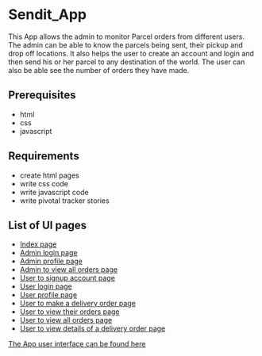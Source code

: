 # Sendit_App
This App  allows the admin to monitor Parcel orders from different users. The admin 
can be able to know the parcels being sent, their pickup and drop off locations. It 
also helps the user to create an account and login and then send his or her parcel 
to any destination of the world. The user can also be able see the number of orders 
they have made. 

##  Prerequisites
* html
* css
* javascript


##  Requirements
* create html pages
* write css code
* write javascript code 
* write pivotal tracker stories

##  List of UI pages
       
- [Index page](https://irenyak1.github.io/Sendit_App/UI/index.html)
- [Admin login page](https://irenyak1.github.io/Sendit_App/UI/login_admin.html)
- [Admin profile page](https://irenyak1.github.io/Sendit_App/UI/admin_page.html)
- [Admin to view all orders page](https://irenyak1.github.io/Sendit_App/UI/view_orders_admin.html)
- [User to signup account page](https://irenyak1.github.io/Sendit_App/UI/signup.html)
- [User login page](https://irenyak1.github.io/Sendit_App/UI/login.html)
- [User profile page](https://irenyak1.github.io/Sendit_App/UI/user_page.html)
- [User to make a delivery order page](https://irenyak1.github.io/Sendit_App/UI/make_order.html)
- [User to view their orders page](https://irenyak1.github.io/Sendit_App/UI/view_my_orders.html)
- [User to view all orders page](https://irenyak1.github.io/Sendit_App/UI/view_orders.html)
- [User to view details of a delivery order page](https://irenyak1.github.io/Sendit_App/UI/details_of_order.html)


[The App user interface can be found here](https://irenyak1.github.io/Sendit_App/UI/index.html)


